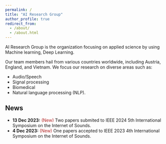 ```yaml
---
permalink: /
title: "AI Research Group"
author_profile: true
redirect_from: 
  - /about/
  - /about.html
---
```


AI Research Group is the organization focusing on applied science by using Machine learning, Deep Learning.

Our team members hail from various countries worldwide, including Austria, England, and Vietnam. 
We focus our research on diverse areas such as:
  - Audio/Speech
  - Signal processing
  - Biomedical
  - Natural language processing (NLP).


News
---
* **13 Dec 2023:** <span style="color:#B22222">(New)</span> Two papers submited to IEEE 2024 5th International Symposium on the Internet of Sounds.
* **4 Dec 2023:** <span style="color:#B22222">(New)</span> One papers accepted to IEEE 2023 4th International Symposium on the Internet of Sounds.

